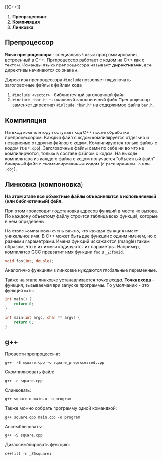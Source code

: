 [[C++]]

1. **Препроцессинг**
2. **Компиляция**
3. **Линковка**

## Препроцессор

**Язык препроцессора** - специальный язык программирования, встроенный в С++.
Препроцессор работает с кодом на С++ как с тектом.
Команды языка препроцессора называют **директивами**, все директивы начинаются со знака `#`.

Директива препроцессора `#include` позволяет подключать заголовочные файлы к файлам кода.
1. `#include <vector>` - библиотечный заголовчный файл
2. `#include "bar.h"` - локальный заголовочный файл
Препроцессор заменяет директиву `#inlcude "bar.h"` на содержимое файла `bar.h`.

## Компиляция

На вход компилятору поступает код С++ после обработки препроцессором.
Каждый файл с кодом компилируется отдельно и независимо от других файлов с кодом.
Компилируются только файлы с кодом (т.е `*.cpp`).
Заголовочные файлы сами по себе ни во что не компилируются, только в составе файлом с кодом. 
На выходе компилятора из каждого файла с кодом получается "объектный файл" - бинарный файл с скомпилированным кодом (с расширением `.o` или `.obj`).

## Линковка (компоновка)

**На этом этапе все объектные файлы объединяются в испольняемый (или библиотечный) файл.**

При этом происходит подстановка адресов функций в места их вызова.
По каждому объектому файлу строится таблица всех функций, которые в нем определены.

На этапе компановки очень важно, что каждая функция имеет уникальное имя.
В С++ может быть две функции с одним именем, но с разными параметрами.
Имена функций искажаются (mangle) таким образом, что в их имени кодируются их параметры.
Например, компилятор GCC превратит имя функции `foo` в `_Z3fooid`.

```C++
void foo(int, double);
```

Аналогично функциям в линковке нуждаются глобальные переменные.

Также на этапе линковке устанавливается *точка входа*.
**Точка входа** - функция, вызываемая при запуске программы. 
По умолчанию - это функция `main`:

```C++
int main() {
	return 0;
}
```

```C++
int main(int argc, char ** argv) {
	return 0;
}
```

## g++

Провести препроцессинг:
```shell
g++  -E square.cpp -o square_preprocessed.cpp
```

Скомпилировать файл:
```shell
g++ -c square.cpp
```

Слинковать:
```shell
g++ square.o main.o -o program
```

Также можно собрать программу одной командной:
```shell
g++ square.cpp main.cpp -o program
```

Ассемблировать:
```shell
g++ -S square.cpp
```

Дизассемблировать функцию:
```shell
c++filt -n _Z6squarei
```


